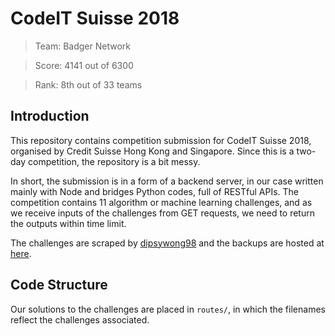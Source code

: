 # CodeIT Suisse 2018

> Team: Badger Network

> Score: 4141 out of 6300

> Rank: 8th out of 33 teams

## Introduction

This repository contains competition submission for CodeIT Suisse 2018, organised by Credit Suisse Hong Kong and Singapore. Since this is a two-day competition, the repository is a bit messy.

In short, the submission is in a form of a backend server, in our case written mainly with Node and bridges Python codes, full of RESTful APIs. The competition contains 11 algorithm or machine learning challenges, and as we receive inputs of the challenges from GET requests, we need to return the outputs within time limit.

The challenges are scraped by [dipsywong98](https://github.com/dipsywong98) and the backups are hosted at [here](https://dipsywong98.github.io/CodeIT-2018-site-backup/).

## Code Structure

Our solutions to the challenges are placed in `routes/`, in which the filenames reflect the challenges associated.
